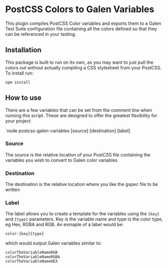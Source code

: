 PostCSS Colors to Galen Variables
================================================================================
This plugin compiles PostCSS Color variables and exports them to a Galen Test Suite configuration file containing all the colors defined so that they can be referenced in your testing.

## Installation
This package is built to run on its own, as you may want to just pull the colors out without actually compiling a CSS stylesheet from your PostCSS. To install run:

`npm install`

## How to use

 There are a few variables that can be set from the comment line when running this script. These are designed to offer the greatest flexibility for your project

 `node postcss-galen-variables [source] [destination] [label]

 ### Source
 The source is the relative location of your PostCSS file containing the variables you wish to convert to Galen color variables

 ### Destination
 The destination is the relative location where you like the gspec file to be written

 ### Label
 The label allows you to create a template for the variables using the `{key}` and `{type}` parameters. Key is the variable name and type is the color type, eg Hex, RGBA and RGB. An exmaple of a label would be:

 ```
 color-{key}{type}
 ```

 which would output Galen variables similar to:

```
colorTheVariableNameRGB
colorTheVariableNameRGBA
colorTheVariableNameHEX
```